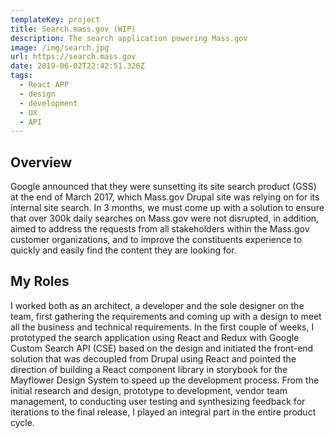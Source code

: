 ```yaml
---
templateKey: project
title: Search.mass.gov (WIP)
description: The search application powering Mass.gov
image: /img/search.jpg
url: https://search.mass.gov
date: 2019-06-02T22:42:51.326Z
tags:
  - React APP
  - design
  - development
  - UX
  - API
---
```

## Overview

Google announced that they were sunsetting its site search product (GSS) at the end of March 2017, which Mass.gov Drupal site was relying on for its internal site search. In 3 months, we must come up with a solution to ensure that over 300k daily searches on Mass.gov were not disrupted, in addition, aimed to address the requests from all stakeholders within the Mass.gov customer organizations, and to improve the constituents experience to quickly and easily find the content they are looking for.


## My Roles

I worked both as an architect, a developer and the sole designer on the team, first gathering the requirements and coming up with a design to meet all the business and technical requirements. In the first couple of weeks, I prototyped the search application using React and Redux with Google Custom Search API (CSE) based on the design and initiated the front-end solution that was decoupled from Drupal using React and pointed the direction of building a React component library in storybook for the Mayflower Design System to speed up the development process. From the initial research and design, prototype to development, vendor team management, to conducting user testing and synthesizing feedback for iterations to the final release, I played an integral part in the entire product cycle.


